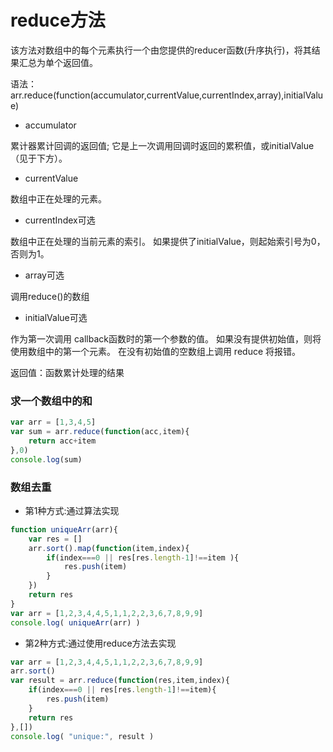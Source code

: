 # reduce方法

该方法对数组中的每个元素执行一个由您提供的reducer函数(升序执行)，将其结果汇总为单个返回值。

语法：arr.reduce(function(accumulator,currentValue,currentIndex,array),initialValue)

* accumulator

累计器累计回调的返回值; 它是上一次调用回调时返回的累积值，或initialValue（见于下方）。

* currentValue

数组中正在处理的元素。

* currentIndex可选

数组中正在处理的当前元素的索引。 如果提供了initialValue，则起始索引号为0，否则为1。

* array可选

调用reduce()的数组

* initialValue可选

作为第一次调用 callback函数时的第一个参数的值。 如果没有提供初始值，则将使用数组中的第一个元素。 在没有初始值的空数组上调用 reduce 将报错。


返回值：函数累计处理的结果

### 求一个数组中的和

```javascript
var arr = [1,3,4,5]
var sum = arr.reduce(function(acc,item){
	return acc+item	
},0)
console.log(sum)
```

### 数组去重

* 第1种方式:通过算法实现

```javascript
function uniqueArr(arr){
	var res = []
	arr.sort().map(function(item,index){
		if(index===0 || res[res.length-1]!==item ){
			res.push(item)
		}
	})
	return res
}
var arr = [1,2,3,4,4,5,1,1,2,2,3,6,7,8,9,9]
console.log( uniqueArr(arr) )
```

* 第2种方式:通过使用reduce方法去实现

```javascript
var arr = [1,2,3,4,4,5,1,1,2,2,3,6,7,8,9,9]
arr.sort()
var result = arr.reduce(function(res,item,index){
	if(index===0 || res[res.length-1]!==item){
		res.push(item)
	}
	return res
},[])
console.log( "unique:", result )
```